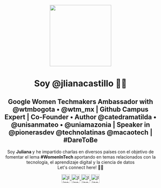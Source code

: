 <p align="center" width="300">
<img align="center" width="200" src="https://user-images.githubusercontent.com/96964513/233892774-7bb6db1e-c1db-4b97-93cf-4863ea0ac327.jpg" />
   <h1 align="center">Soy @jlianacastillo 👩‍💻</h1>
   <h2 align="center">Google Women Techmakers Ambassador with @wtmbogota • @wtm_mx | Github Campus Expert | Co-Founder • Author @catedramatilda • @unisanmateo • @uniamazonia | Speaker in @pionerasdev @technolatinas @macaotech | #DareToBe</h2>
</p>

<p align="center">Soy <strong> Juliana </strong> y he impartido charlas en diversos países con el objetivo de fomentar el lema <strong> #WomenInTech </strong> aportando en temas relacionados con la tecnología, el aprendizaje digital y la ciencia de datos<br />Let's connect here! 🙌🏻</p>
<p align="center">
  <a href="https://instagram.com/jlianacastillo" target="blank">
    <img align="center" src="https://cdn.jsdelivr.net/npm/simple-icons@3.0.1/icons/instagram.svg" alt="jlianacastillo" height="28px" width="28px" />
  </a>
  <a href="https://twitter.com/jlianacastillo" target="blank">
    <img align="center" src="https://cdn.jsdelivr.net/npm/simple-icons@3.0.1/icons/twitter.svg" alt="jlianacastillo" height="28px" width="28px" />
  </a>
  <a href="https://www.linkedin.com/in/jlianacastillo/" target="blank">
    <img align="center" src="https://cdn.jsdelivr.net/npm/simple-icons@3.0.1/icons/linkedin.svg" alt="jlianacastillo" height="28px" width="28px" />
  </a>
    <a href="https://www.linkedin.com/in/jlianacastillo/" target="blank">
    <img align="center" src="https://cdn.jsdelivr.net/npm/simple-icons@3.0.1/icons/facebook.svg" alt="jlianacastillo" height="28px" width="28px" />
  </a>
</p>


